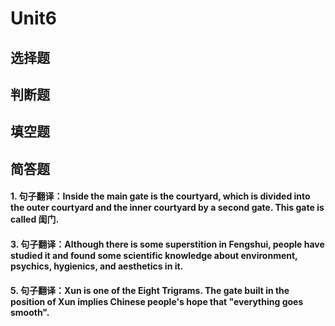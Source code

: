 # Unit6
## 选择题

## 判断题

## 填空题


## 简答题
#### 1. 句子翻译：Inside the main gate is the courtyard, which is divided into the outer courtyard and the inner courtyard by a second gate. This gate is called 闺门. 
#### 3. 句子翻译：Although there is some superstition in Fengshui, people have studied it and found some scientific knowledge about environment, psychics, hygienics, and aesthetics in it. 
#### 5. 句子翻译：Xun is one of the Eight Trigrams. The gate built in the position of Xun implies Chinese people's hope that "everything goes smooth". 